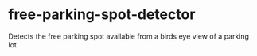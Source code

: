 # free-parking-spot-detector
Detects the free parking spot available from a birds eye view of a parking lot
